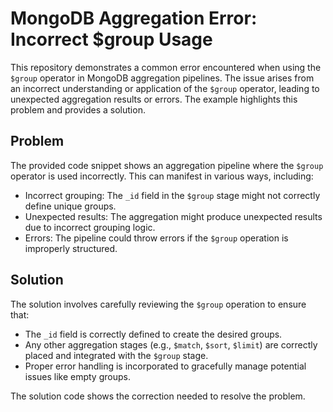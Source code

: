 # MongoDB Aggregation Error: Incorrect $group Usage

This repository demonstrates a common error encountered when using the `$group` operator in MongoDB aggregation pipelines. The issue arises from an incorrect understanding or application of the `$group` operator, leading to unexpected aggregation results or errors. The example highlights this problem and provides a solution.

## Problem
The provided code snippet shows an aggregation pipeline where the `$group` operator is used incorrectly.  This can manifest in various ways, including:

- Incorrect grouping: The `_id` field in the `$group` stage might not correctly define unique groups.
- Unexpected results: The aggregation might produce unexpected results due to incorrect grouping logic.
- Errors:  The pipeline could throw errors if the `$group` operation is improperly structured.

## Solution
The solution involves carefully reviewing the `$group` operation to ensure that:

- The `_id` field is correctly defined to create the desired groups.
- Any other aggregation stages (e.g., `$match`, `$sort`, `$limit`) are correctly placed and integrated with the `$group` stage.
- Proper error handling is incorporated to gracefully manage potential issues like empty groups.

The solution code shows the correction needed to resolve the problem.
